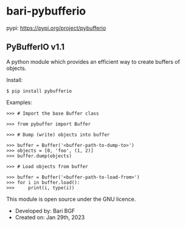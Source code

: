 # bari-pybufferio
pypi: https://pypi.org/project/pybufferio

## PyBufferIO v1.1
A python module which provides an efficient way to create buffers of objects.

Install:
    
    $ pip install pybufferio

Examples:

    >>> # Import the base Buffer class

    >>> from pybuffer import Buffer

    >>> # Dump (write) objects into buffer

    >>> buffer = Buffer('<buffer-path-to-dump-to>')
    >>> objects = [0, 'foo', (1, 2)]
    >>> buffer.dump(objects)

    >>> # Load objects from buffer

    >>> buffer = Buffer('<buffer-path-to-load-from>')
    >>> for i in buffer.load():
    >>>     print(i, type(i))

This module is open source under the GNU licence.
- Developed by: Bari BGF
- Created on: Jan 29th, 2023
